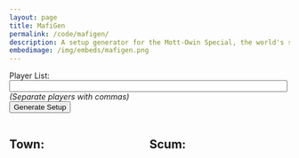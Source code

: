 ```yaml
---
layout: page
title: MafiGen
permalink: /code/mafigen/
description: A setup generator for the Mott-Owin Special, the world's spoiciest open setup.
embedimage: /img/embeds/mafigen.png
---
```


<script>
	const ROLES = JSON.parse('[{ "Investigator": { "Type": "TI", "Value": 2 }, "Tracker": { "Type": "TI", "Value": 1 }, "Voyeur": { "Type": "TI", "Value": 1 }, "Gunsmith": { "Type": "TI", "Value": 2 }, "Doctor": { "Type": "TP", "Value": 2 }, "Bodyguard": { "Type": "TP", "Value": 1 }, "Wizard": { "Type": "TP", "Value": 1 }, "Jailor": { "Type": "TP", "Value": 1 }, "Druid": { "Type": "TP", "Value": 1 }, "Socialite": { "Type": "TC", "Value": 1 }, "Lumberjack": { "Type": "TC", "Value": 2 }, "Psychic": { "Type": "TC", "Value": 2 }, "Hotelier": { "Type": "TC", "Value": 1 }, "Vigilante": { "Type": "TR", "Value": 2 }, "Grave Robber": { "Type": "TR", "Value": 1 }, "Motivator": { "Type": "TR", "Value": 1 }, "Annoying Child": { "Type": "TR", "Value": 2 }, "Coroner": { "Type": "TR", "Value": 1 }, "Journalist": { "Type": "TR", "Value": 2 }, "Enforcer": { "Type": "Scum", "Value": -1 }, "Roleblocker": { "Type": "Scum", "Value": -2 }, "Stalker": { "Type": "Scum", "Value": -2 }, "Bus Driver": { "Type": "Scum", "Value": -2 }, "Strongman": { "Type": "Scum", "Value": -2 }, "Spy": { "Type": "Scum", "Value": -1 }, "Capo": { "Type": "Scum", "Value": -1 }, "Shapeshifter": { "Type": "Scum", "Value": -2 }, "Poisoner": { "Type": "Scum", "Value": -1 }, "Oracle": { "Type": "Scum", "Value": -1 }, "Minion": { "Type": "Scum", "Value": 0 } }]')[0];
	const TI_ROLES = [];
	const TP_ROLES = [];
	const TC_ROLES = [];
	const TOWN_ROLES = [];
	const SCUM_ROLES = [];

	// Sort roles into their categories for ease of access
	for (let key in ROLES) {
		if (ROLES[key]["Type"] == "TI") {
			TI_ROLES.push(key);
			TOWN_ROLES.push(key);
		}
		else if (ROLES[key]["Type"] == "TP") {
			TP_ROLES.push(key);
			TOWN_ROLES.push(key);
		}
		else if (ROLES[key]["Type"] == "TC") {
			TC_ROLES.push(key);
			TOWN_ROLES.push(key);
		}
		else if (ROLES[key]["Type"] == "TR") {
			TOWN_ROLES.push(key);
		}
		else if (ROLES[key]["Type"] == "Scum" && key != "Minion") {
			SCUM_ROLES.push(key);
		}
	}

	function handle(e) {
		if (e.keyCode === 13) {
			generate();
		}
	}

	function shuffleArray(array) {
		for (var i = array.length - 1; i > 0; i--) {
			var j = Math.floor(Math.random() * (i + 1));
			var temp = array[i];
			array[i] = array[j];
			array[j] = temp;
		}
	}

	function choose(arr) {
		return arr[Math.floor(Math.random()*arr.length)];
	}

	function validateScores(setup) {
		let sum = 0;
		for (var i = 0; i < setup.length; i++) {
			sum = sum + ROLES[setup[i]]["Value"];
		}

		if ( (setup.length == 9 && sum > 6 && sum < 10) || (setup.length > 9 && sum > 7 && sum < 11) ) {
			return sum;
		}
		return 0;
	}

	function generate() {
		let playerList = document.getElementById("playerString").value.split(",");
		// Prune whitespace from start and end of player names
		for (var i = 0; i < playerList.length; i++) {
			playerList[i] = playerList[i].trim();
		}

		let playerCt = playerList.length;
		let foundSetup = false;

		if (playerCt < 9 || playerCt > 12) {
			console.log("Bad size");
			return
		}

		while (!foundSetup) {
			// Generate necessary town roles
			let setup = [];
			setup.push(choose(TI_ROLES));
			if (playerCt == 9) {
				setup.push(choose(TOWN_ROLES));
			}
			else {
				setup.push(choose(TI_ROLES));
				setup.push(choose(TP_ROLES));
				setup.push(choose(TC_ROLES));
			}
			// Get distinct scum roles
			let scum1 = choose(SCUM_ROLES);
			while (playerCt == 9 && scum1 == "Poisoner") {
				scum1 = choose(SCUM_ROLES);
			}

			let scum2 = choose(SCUM_ROLES);
			while (scum2 == scum1 || (playerCt == 9 && scum2 == "Poisoner")) {
				scum2 = choose(SCUM_ROLES);
			}
			setup.push(scum1);
			setup.push(scum2);
			if (playerCt > 11) {
				let scum3 = choose(SCUM_ROLES);
				while (scum3 == scum1 || scum3 == scum2) {
					scum3 = choose(SCUM_ROLES);
				}
				setup.push(scum3);
			}
			// If it's an 11 player game, add a minion
			if (playerCt == 11) {
				setup.push("Minion");
			}
			// Fill rest of town with random roles
			while (setup.length < playerCt) {
				setup.push(choose(TOWN_ROLES));
			}

			shuffleArray(setup);
			shuffleArray(playerList);

			let sum = validateScores(setup)
			if (sum > 0){
				// Log setup to console and end while loop
				foundSetup = true;

				// Sort setup for display
				let townRoles = [];
				let townPlayers = [];
				let scumRoles = [];
				let scumPlayers = [];

				// Get TI and full scum at the top
				for (var i = 0; i < setup.length; i++) {
					if (ROLES[setup[i]]["Type"] == "TI") {
						if (setup[i] == "Investigator") {
							townRoles.push(choose(["Investigator", "Investigator", "Rogue Investigator"])); // 1 in 3 chance for any Investigator to be Rogue
						}
						else {
							townRoles.push(setup[i]);
						}
						townPlayers.push(playerList[i]);
					}
					else if (ROLES[setup[i]]["Type"] == "Scum" && setup[i] != "Minion") {
						scumRoles.push(setup[i]);
						scumPlayers.push(playerList[i]);
					}
				}
				// Get TP and Minion next
				for (var i = 0; i < setup.length; i++) {
					if (ROLES[setup[i]]["Type"] == "TP") {
						townRoles.push(setup[i]);
						townPlayers.push(playerList[i]);
					}
					else if (setup[i] == "Minion") {
						scumRoles.push(setup[i]);
						scumPlayers.push(playerList[i]);
					}
				}
				// Get TC
				for (var i = 0; i < setup.length; i++) {
					if (ROLES[setup[i]]["Type"] == "TC") {
						townRoles.push(setup[i]);
						townPlayers.push(playerList[i]);
					}
				}
				// Finally, get TR
				for (var i = 0; i < setup.length; i++) {
					if (ROLES[setup[i]]["Type"] == "TR") {
						townRoles.push(setup[i]);
						townPlayers.push(playerList[i]);
					}
				}

				// Display setup
				let townList = document.getElementById("townies");
				let scumList = document.getElementById("scummies");
				townList.innerHTML = "";
				scumList.innerHTML = "";
				
				for (var i = 0; i < townRoles.length; i++) {
					// Get color for role
					let openColor = '<div style="color:#119fef">'; // TR
					if (townRoles[i] == "Rogue Investigator" || ROLES[townRoles[i]]["Type"] == "TI") { 
						openColor = '<div style="color:#f7dc13">'; 
					}
					else if (ROLES[townRoles[i]]["Type"] == "TP") { 
						openColor = '<div style="color:#68da0d">'; 
					}
					else if (ROLES[townRoles[i]]["Type"] == "TC") { 
						openColor = '<div style="color:#11efbd">';
					}
					// Display role
					if (townRoles[i] == "Rogue Investigator") {
						townList.innerHTML += openColor + townPlayers[i] + " <small>(" + townRoles[i] + ") (2)</small></div>";
					}
					else {
						townList.innerHTML += openColor + townPlayers[i] + " <small>(" + townRoles[i] + ") (" + ROLES[townRoles[i]]["Value"] + ")</small></div>";
					}
				}

				for (var i = 0; i < scumRoles.length; i++) {
					let openColor = '<div style="color:red">';
					if (scumRoles[i] == "Minion") { openColor = '<div style="color:orange">'; }
					scumList.innerHTML += openColor + scumPlayers[i] + " <small>(" + scumRoles[i] + ") (" + ROLES[scumRoles[i]]["Value"] + ")</small></div>";
				}
			}
		}

		return false;
	}
</script>

Player List: <input type="text" id="playerString" style="width: 500px;"> <em>(Separate players with commas)</em>
<br/>
<input type="button" onclick="generate()" value="Generate Setup">
<script>document.getElementById("playerString").value = "Alice, Bob, Carol, David, Eve, Fazil, Grace, Horace, Ib, John, Kyoko, Larry";</script>

<div class="row">
  <div class="townColumn"><h2>Town:</h2><h4 id="townies"></h4></div>
  <div class="scumColumn"><h2>Scum:</h2><h4 id="scummies"></h4></div>
</div> 

<style>
	.townColumn {
	  float: left;
	  width: 50%;
	}

	.scumColumn {
		float: left;
		width: 50%;
	}

	/* Clear floats after the columns */
	.row:after {
	  content: "";
	  display: table;
	  clear: both;
	}
</style>